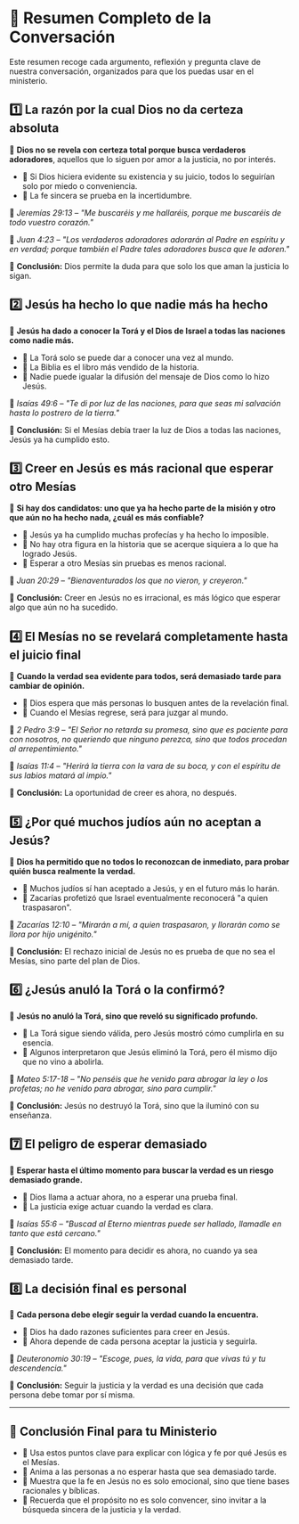 # 📌 Resumen Completo de la Conversación

Este resumen recoge cada argumento, reflexión y pregunta clave de nuestra conversación, organizados para que los puedas usar en el ministerio.

## 1️⃣ La razón por la cual Dios no da certeza absoluta

📌 **Dios no se revela con certeza total porque busca verdaderos adoradores**, aquellos que lo siguen por amor a la justicia, no por interés.

- 🔹 Si Dios hiciera evidente su existencia y su juicio, todos lo seguirían solo por miedo o conveniencia.
- 🔹 La fe sincera se prueba en la incertidumbre.

📖 *Jeremías 29:13 – "Me buscaréis y me hallaréis, porque me buscaréis de todo vuestro corazón."*

📖 *Juan 4:23 – "Los verdaderos adoradores adorarán al Padre en espíritu y en verdad; porque también el Padre tales adoradores busca que le adoren."*

📌 **Conclusión:** Dios permite la duda para que solo los que aman la justicia lo sigan.

## 2️⃣ Jesús ha hecho lo que nadie más ha hecho

📌 **Jesús ha dado a conocer la Torá y el Dios de Israel a todas las naciones como nadie más.**

- 🔹 La Torá solo se puede dar a conocer una vez al mundo.
- 🔹 La Biblia es el libro más vendido de la historia.
- 🔹 Nadie puede igualar la difusión del mensaje de Dios como lo hizo Jesús.

📖 *Isaías 49:6 – "Te di por luz de las naciones, para que seas mi salvación hasta lo postrero de la tierra."*

📌 **Conclusión:** Si el Mesías debía traer la luz de Dios a todas las naciones, Jesús ya ha cumplido esto.

## 3️⃣ Creer en Jesús es más racional que esperar otro Mesías

📌 **Si hay dos candidatos: uno que ya ha hecho parte de la misión y otro que aún no ha hecho nada, ¿cuál es más confiable?**

- 🔹 Jesús ya ha cumplido muchas profecías y ha hecho lo imposible.
- 🔹 No hay otra figura en la historia que se acerque siquiera a lo que ha logrado Jesús.
- 🔹 Esperar a otro Mesías sin pruebas es menos racional.

📖 *Juan 20:29 – "Bienaventurados los que no vieron, y creyeron."*

📌 **Conclusión:** Creer en Jesús no es irracional, es más lógico que esperar algo que aún no ha sucedido.

## 4️⃣ El Mesías no se revelará completamente hasta el juicio final

📌 **Cuando la verdad sea evidente para todos, será demasiado tarde para cambiar de opinión.**

- 🔹 Dios espera que más personas lo busquen antes de la revelación final.
- 🔹 Cuando el Mesías regrese, será para juzgar al mundo.

📖 *2 Pedro 3:9 – "El Señor no retarda su promesa, sino que es paciente para con nosotros, no queriendo que ninguno perezca, sino que todos procedan al arrepentimiento."*

📖 *Isaías 11:4 – "Herirá la tierra con la vara de su boca, y con el espíritu de sus labios matará al impío."*

📌 **Conclusión:** La oportunidad de creer es ahora, no después.

## 5️⃣ ¿Por qué muchos judíos aún no aceptan a Jesús?

📌 **Dios ha permitido que no todos lo reconozcan de inmediato, para probar quién busca realmente la verdad.**

- 🔹 Muchos judíos sí han aceptado a Jesús, y en el futuro más lo harán.
- 🔹 Zacarías profetizó que Israel eventualmente reconocerá "a quien traspasaron".

📖 *Zacarías 12:10 – "Mirarán a mí, a quien traspasaron, y llorarán como se llora por hijo unigénito."*

📌 **Conclusión:** El rechazo inicial de Jesús no es prueba de que no sea el Mesías, sino parte del plan de Dios.

## 6️⃣ ¿Jesús anuló la Torá o la confirmó?

📌 **Jesús no anuló la Torá, sino que reveló su significado profundo.**

- 🔹 La Torá sigue siendo válida, pero Jesús mostró cómo cumplirla en su esencia.
- 🔹 Algunos interpretaron que Jesús eliminó la Torá, pero él mismo dijo que no vino a abolirla.

📖 *Mateo 5:17-18 – "No penséis que he venido para abrogar la ley o los profetas; no he venido para abrogar, sino para cumplir."*

📌 **Conclusión:** Jesús no destruyó la Torá, sino que la iluminó con su enseñanza.

## 7️⃣ El peligro de esperar demasiado

📌 **Esperar hasta el último momento para buscar la verdad es un riesgo demasiado grande.**

- 🔹 Dios llama a actuar ahora, no a esperar una prueba final.
- 🔹 La justicia exige actuar cuando la verdad es clara.

📖 *Isaías 55:6 – "Buscad al Eterno mientras puede ser hallado, llamadle en tanto que está cercano."*

📌 **Conclusión:** El momento para decidir es ahora, no cuando ya sea demasiado tarde.

## 8️⃣ La decisión final es personal

📌 **Cada persona debe elegir seguir la verdad cuando la encuentra.**

- 🔹 Dios ha dado razones suficientes para creer en Jesús.
- 🔹 Ahora depende de cada persona aceptar la justicia y seguirla.

📖 *Deuteronomio 30:19 – "Escoge, pues, la vida, para que vivas tú y tu descendencia."*

📌 **Conclusión:** Seguir la justicia y la verdad es una decisión que cada persona debe tomar por sí misma.

---

## 📌 Conclusión Final para tu Ministerio

- 📌 Usa estos puntos clave para explicar con lógica y fe por qué Jesús es el Mesías.
- 📌 Anima a las personas a no esperar hasta que sea demasiado tarde.
- 📌 Muestra que la fe en Jesús no es solo emocional, sino que tiene bases racionales y bíblicas.
- 📌 Recuerda que el propósito no es solo convencer, sino invitar a la búsqueda sincera de la justicia y la verdad.
